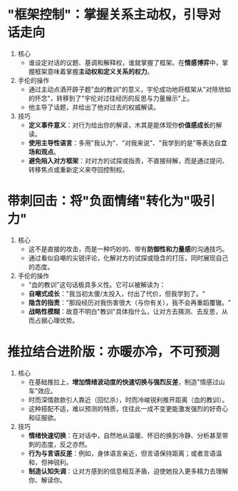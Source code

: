 # "框架控制"：掌握关系主动权，引导对话走向
1. 核心
   - 谁设定对话的议题、基调和解释权，谁就掌握了框架。在**情感博弈**中，掌握框架意味着掌握**主动权和定义关系的权力**。
2. 手伦的操作
   - 通过主动点酒开辟子题"血的教训"的意义，宇伦成功地将框架从"对除欣如的怀念"，转移到了"宇伦对过往经历的反思与力量展示"上。
   - 他主导了话题，并给出了他对过去的权威解读。
3. 技巧
   - **定义事件意义**：对行为给出你的解读，木其是能体现你**价值感成长**的解读。
   - **使用主导性语言**：多用"我认为"、"对我来说"、"我学到的是"等表达自**立场和观点**。
   - **避免陷入对方框架**：对对方的试探或指责，不直接辩解，而是通过提问、转移焦点或重新定义来夺回控制权。

# 带刺回击：将"负面情绪"转化为"吸引力"
1. 核心
   - 这不是直接的攻击，而是一种巧妙的、带有**防御性和力量感**的沟通技巧。
   - 通过看似自嘲的尖锐评论，化解对方的试探或隐含的打压，同时展现自己的态度。
2. 手伦的操作
   - "血的教训"这句话极具多义性。它可以被解读为：
   - **自嘲式成长**："我当初太傻/太投入，付出了代价，但我学到了。"
   - **隐含的指责**："那段经历对我伤害很大（与你有关），我不会再重蹈覆辙。"
   - **战略性模糊**：故意不明白"教训"具体指什么，让对方去猜测、去反思，从而占据心理优势。

# 推拉结合进阶版：亦暖亦冷，不可预测
1. 核心
   - 在基础推拉上，**增加情绪波动度的快速切换与强烈反差**，制造"情感过山车"效应。
   - 时而深情款款引人靠近（回忆杀），时而冷峻锐利推开距离（血的教训）。
   - 这种搭配不适，难以预测的特质，住往此一成不变更能激发强烈的好奇心和征服欲。
2. 技巧
   - **情绪快速切换**：在对话中，自然地从温暖、怀旧的换到冷静、分析甚至带刺的态度，反之亦然。
   - **行为与言语反差**：例如，身体语言亲近，但言语保持距离；或者言语温和，但神锐利。
   - **制造认知失调**：让对方感到的信息相互矛盾，迫使她投入更多精力去理解你、解读你。 